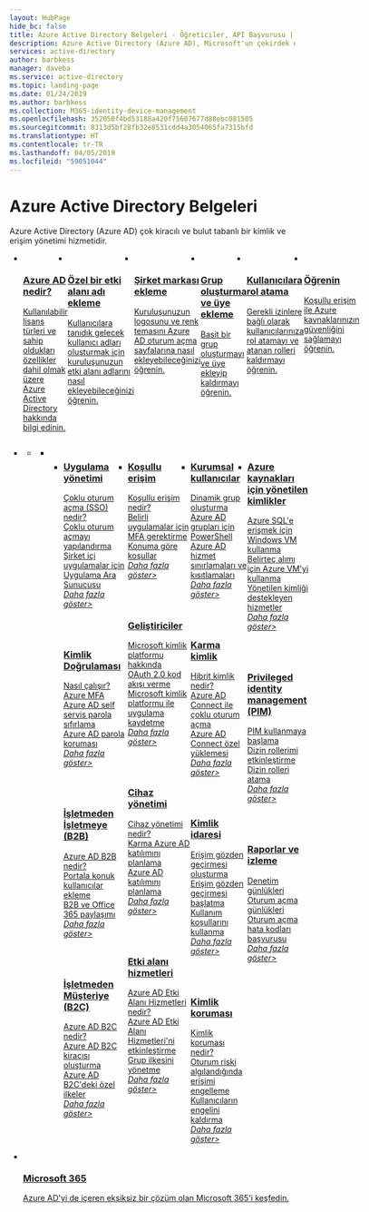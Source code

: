 ```yaml
---
layout: HubPage
hide_bc: false
title: Azure Active Directory Belgeleri - Öğreticiler, API Başvurusu | Microsoft Docs
description: Azure Active Directory (Azure AD), Microsoft'un çekirdek dizin hizmetleri, uygulama erişim yönetimi ve kimlik korumasını tek bir çözüm altında birleştiren çok kiracılı, bulut tabanlı dizin ve kimlik yönetimi hizmetidir.
services: active-directory
author: barbkess
manager: daveba
ms.service: active-directory
ms.topic: landing-page
ms.date: 01/24/2019
ms.author: barbkess
ms.collection: M365-identity-device-management
ms.openlocfilehash: 352050f4bd53188a420f75607677d88ebc081505
ms.sourcegitcommit: 8313d5bf28fb32e8531cdd4a3054065fa7315bfd
ms.translationtype: HT
ms.contentlocale: tr-TR
ms.lasthandoff: 04/05/2019
ms.locfileid: "59051044"
---
```

<div id="main" class="v2">
    <div class="container">
        <h1>Azure Active Directory Belgeleri</h1>
        <p>Azure Active Directory (Azure AD) çok kiracılı ve bulut tabanlı bir kimlik ve erişim yönetimi hizmetidir.</p><p></p>
        <ul class="cardsY panelContent singlePanelContent" style="display:flex!important;">
            <li>
                <a href="fundamentals/active-directory-whatis.md">
                <div class="cardSize">
                    <div class="cardPadding">
                        <div class="card">
                            <div class="cardImageOuter">
                                <div class="cardImage">
                                    <img src="media/index/i_overview.svg" alt="" />
                                </div>
                            </div>
                            <div class="cardText">
                                <h3>Azure AD nedir?</h3>
                                <p>Kullanılabilir lisans türleri ve sahip oldukları özellikler dahil olmak üzere Azure Active Directory hakkında bilgi edinin.</p>
                            </div>
                        </div>
                    </div>
                </div>
                </a>
            </li>
            <li>
                <a href="fundamentals/add-custom-domain.md">
                <div class="cardSize">
                    <div class="cardPadding">
                        <div class="card">
                            <div class="cardImageOuter">
                                <div class="cardImage">
                                    <img src="media/index/i_get-started.svg" alt="" />
                                </div>
                            </div>
                            <div class="cardText">
                                <h3>Özel bir etki alanı adı ekleme</h3>
                                <p>Kullanıcılara tanıdık gelecek kullanıcı adları oluşturmak için kuruluşunuzun etki alanı adlarını nasıl ekleyebileceğinizi öğrenin.</p>
                            </div>
                        </div>
                    </div>
                </div>
                </a>
            </li>
            <li>
                <a href="fundamentals/customize-branding.md">
                <div class="cardSize">
                    <div class="cardPadding">
                        <div class="card">
                            <div class="cardImageOuter">
                                <div class="cardImage">
                                    <img src="media/index/i_guidelines.svg" alt="" />
                                </div>
                            </div>
                            <div class="cardText">
                                <h3>Şirket markası ekleme</h3>
                                <p>Kuruluşunuzun logosunu ve renk temasını Azure AD oturum açma sayfalarına nasıl ekleyebileceğinizi öğrenin.</p>
                            </div>
                        </div>
                    </div>
                </div>
                </a>
            </li>
            <li>
                <a href="fundamentals/add-users-azure-active-directory.md">
                <div class="cardSize">
                    <div class="cardPadding">
                        <div class="card">
                            <div class="cardImageOuter">
                                <div class="cardImage">
                                    <img src="media/index/i_guidelines.svg" alt="" />
                                </div>
                            </div>
                            <div class="cardText">
                                <h3>Grup oluşturma ve üye ekleme</h3>
                                <p>Basit bir grup oluşturmayı ve üye ekleyip kaldırmayı öğrenin.</p>
                            </div>
                        </div>
                    </div>
                </div>
                </a>
            </li>
            <li>
                <a href="fundamentals/active-directory-users-assign-role-azure-portal.md">
                <div class="cardSize">
                    <div class="cardPadding">
                        <div class="card">
                            <div class="cardImageOuter">
                                <div class="cardImage">
                                    <img src="media/index/i_guidelines.svg" alt="" />
                                </div>
                            </div>
                            <div class="cardText">
                                <h3>Kullanıcılara rol atama</h3>
                                <p>Gerekli izinlere bağlı olarak kullanıcılarınıza rol atamayı ve atanan rolleri kaldırmayı öğrenin.</p>
                            </div>
                        </div>
                    </div>
                </div>
                </a>
            </li>
            <li>
                <a href="/learn/modules/secure-azure-resources-with-conditional-access/">
                <div class="cardSize">
                    <div class="cardPadding">
                        <div class="card">
                            <div class="cardImageOuter">
                                <div class="cardImage">
                                    <img src="media/index/i_guidelines.svg" alt="" />
                                </div>
                            </div>
                            <div class="cardText">
                                <h3>Öğrenin</h3>
                                <p>Koşullu erişim ile Azure kaynaklarınızın güvenliğini sağlamayı öğrenin.</p>
                            </div>
                        </div>
                    </div>
                </div>
                </a>
            </li>
        </ul>
        <ul class="pivots">
            <li>
                <a href="#products"></a>
                <ul id="products">
                    <li>
                        <a class="singlePanelNavItem selected" style="display: none" href="#indexA" data-linktype="self-bookmark"></a>
                        <ul class="panelContent singlePanelContent" id="indexA" style="border: medium; border-image: none; margin-top: 0px; display: flex; float: left;">
                            <li class="fullSpan">
                                <a href="#index1" data-linktype="self-bookmark"></a>
                                <ul class="cardsF cols cols4" id="index1" style="float: left; display: flex; width: 100%; border-bottom: 1px var(--grey-lighter) solid;">  
                                    <li>
                                        <div class="cardSize">
                                            <div class="cardPadding">
                                                <div class="card">
                                                    <div class="cardText">
                                                        <h3><a href="manage-apps/index.yml">Uygulama yönetimi</a></h3>
                                                        <p>
                                                            <a href="manage-apps/what-is-single-sign-on.md">Çoklu oturum açma (SSO) nedir?</a><br>
                                                            <a href="manage-apps/configure-single-sign-on-portal.md">Çoklu oturum açmayı yapılandırma</a><br>
                                                            <a href="manage-apps/application-proxy.md">Şirket içi uygulamalar için Uygulama Ara Sunucusu</a><br>
                                                            <a href="manage-apps/index.yml"><i>Daha fazla göster&gt;</i></a>
                                                        </p>
                                                        <br><br>
                                                        <h3><a href="authentication/index.yml">Kimlik Doğrulaması</a></h3>
                                                        <p>
                                                            <a href="authentication/concept-mfa-howitworks.md">Nasıl çalışır? Azure MFA</a><br>
                                                            <a href="authentication/concept-sspr-howitworks.md">Azure AD self servis parola sıfırlama</a><br>
                                                            <a href="authentication/concept-password-ban-bad.md">Azure AD parola koruması</a><br>
                                                            <a href="authentication/index.yml"><i>Daha fazla göster&gt;</i></a>
                                                            </p>
                                                        <br><br>
                                                        <h3><a href="b2b/index.yml">İşletmeden İşletmeye (B2B)</a></h3>
                                                        <p>
                                                            <a href="b2b/what-is-b2b.md">Azure AD B2B nedir?</a><br>
                                                            <a href="b2b/add-users-administrator.md">Portala konuk kullanıcılar ekleme</a><br>
                                                            <a href="b2b/o365-external-user.md">B2B ve Office 365 paylaşımı</a><br>
                                                            <a href="b2b/index.yml"><i>Daha fazla göster&gt;</i></a>
                                                            </p>
                                                        <br><br>
                                                        <h3><a href="/azure/active-directory-b2c/index">İşletmeden Müşteriye (B2C)</a></h3>
                                                        <p>
                                                            <a href="/azure/active-directory-b2c/active-directory-b2c-overview">Azure AD B2C nedir?</a><br>
                                                            <a href="/azure/active-directory-b2c/tutorial-create-tenant">Azure AD B2C kiracısı oluşturma</a><br>
                                                            <a href="/azure/active-directory-b2c/active-directory-b2c-get-started-custom">Azure AD B2C'deki özel ilkeler</a><br>
                                                            <a href="/azure/active-directory-b2c/index"><i>Daha fazla göster&gt;</i></a>
                                                        </p>
                                                        <br><br>
                                                    </div>
                                                </div>
                                            </div>
                                        </div>
                                    </li>
                                    <li>
                                        <div class="cardSize">
                                            <div class="cardPadding">
                                                <div class="card">
                                                    <div class="cardText">
                                                        <h3><a href="conditional-access/index.yml">Koşullu erişim</a></h3>
                                                        <p>
                                                            <a href="conditional-access/overview.md">Koşullu erişim nedir?</a><br>
                                                            <a href="conditional-access/app-based-mfa.md">Belirli uygulamalar için MFA gerektirme</a><br>
                                                            <a href="conditional-access/location-condition.md">Konuma göre koşullar</a><br>
                                                            <a href="conditional-access/index.yml"><i>Daha fazla göster&gt;</i></a>
                                                            </p>
                                                        <br><br>
                                                           <h3><a href="develop/index.yml">Geliştiriciler</a></h3>
                                                        <p>
                                                            <a href="develop/about-microsoft-identity-platform.md">Microsoft kimlik platformu hakkında</a><br>
                                                            <a href="develop/v2-oauth2-auth-code-flow.md">OAuth 2.0 kod akışı verme</a><br>
                                                            <a href="develop/quickstart-register-app.md">Microsoft kimlik platformu ile uygulama kaydetme</a><br>
                                                            <a href="develop/index.yml"><i>Daha fazla göster&gt;</i></a>
                                                            </p>
                                                        <br><br>
                                                        <h3><a href="devices/index.yml">Cihaz yönetimi</a></h3>
                                                        <p>
                                                            <a href="devices/overview.md">Cihaz yönetimi nedir?</a><br>
                                                            <a href="devices/hybrid-azuread-join-plan.md">Karma Azure AD katılımını planlama</a><br>
                                                            <a href="devices/azureadjoin-plan.md">Azure AD katılımını planlama</a><br>
                                                            <a href="devices/index.yml"><i>Daha fazla göster&gt;</i></a><br>
                                                        </p>
                                                        <br><br>
                                                        <h3><a href="/azure/active-directory-domain-services/index">Etki alanı hizmetleri</a></h3>
                                                        <p>
                                                            <a href="/azure/active-directory-domain-services/active-directory-ds-overview">Azure AD Etki Alanı Hizmetleri nedir?</a><br>
                                                            <a href="/azure/active-directory-domain-services/active-directory-ds-getting-started">Azure AD Etki Alanı Hizmetleri'ni etkinleştirme</a><br>
                                                            <a href="/azure/active-directory-domain-services/active-directory-ds-admin-guide-administer-group-policy">Grup ilkesini yönetme</a><br>
                                                            <a href="/azure/active-directory-domain-services/index"><i>Daha fazla göster&gt;</i></a>
                                                        </p>
                                                        <br><br>
                                                    </div>
                                                </div>
                                            </div>
                                        </div>
                                    </li>
                                    <li>
                                        <div class="cardSize">
                                            <div class="cardPadding">
                                                <div class="card">
                                                    <div class="cardText">
                                                        <h3><a href="users-groups-roles/index.yml">Kurumsal kullanıcılar</a></h3>
                                                        <p>
                                                            <a href="users-groups-roles/groups-create-rule.md">Dinamik grup oluşturma</a><br>
                                                            <a href="users-groups-roles/groups-settings-v2-cmdlets.md">Azure AD grupları için PowerShell</a><br>
                                                            <a href="users-groups-roles/directory-service-limits-restrictions.md">Azure AD hizmet sınırlamaları ve kısıtlamaları</a><br>
                                                            <a href="users-groups-roles/index.yml"><i>Daha fazla göster&gt;</i></a>
                                                        </p>
                                                        <br><br>
                                                        <h3><a href="hybrid/index.yml">Karma kimlik</a></h3>
                                                        <p>
                                                            <a href="hybrid/whatis-hybrid-identity.md">Hibrit kimlik nedir?</a><br>
                                                            <a href="hybrid/how-to-connect-sso.md">Azure AD Connect ile çoklu oturum açma</a><br>
                                                            <a href="hybrid/how-to-connect-install-custom.md">Azure AD Connect özel yüklemesi</a><br>
                                                            <a href="hybrid/index.yml"><i>Daha fazla göster&gt;</i></a>
                                                        </p>
                                                        <br><br>
                                                        <h3><a href="governance/index.yml">Kimlik idaresi</a></h3>
                                                        <p>
                                                            <a href="governance/create-access-review.md">Erişim gözden geçirmesi oluşturma</a><br>
                                                            <a href="governance/perform-access-review.md">Erişim gözden geçirmesi başlatma</a><br>
                                                            <a href="conditional-access/terms-of-use.md">Kullanım koşullarını kullanma</a><br>
                                                            <a href="governance/index.yml"><i>Daha fazla göster&gt;</i></a>
                                                        </p>
                                                        <br><br>
                                                        <h3><a href="identity-protection/index.yml">Kimlik koruması</a></h3>
                                                        <p>
                                                            <a href="identity-protection/overview.md">Kimlik koruması nedir?</a><br>
                                                            <a href="identity-protection/quickstart-sign-in-risk-policy.md">Oturum riski algılandığında erişimi engelleme</a><br>
                                                            <a href="identity-protection/howto-unblock-user.md">Kullanıcıların engelini kaldırma</a><br>
                                                            <a href="identity-protection/index.yml"><i>Daha fazla göster&gt;</i></a>
                                                        </p>
                                                    </div>
                                                </div>
                                            </div>
                                        </div>
                                    </li>
                                    <li>
                                        <div class="cardSize">
                                            <div class="cardPadding">
                                                <div class="card">
                                                    <div class="cardText">
                                                        <h3><a href="managed-identities-azure-resources/index.yml">Azure kaynakları için yönetilen kimlikler</a></h3>
                                                        <p>
                                                            <a href="managed-identities-azure-resources/tutorial-windows-vm-access-sql.md">Azure SQL'e erişmek için Windows VM kullanma</a><br>
                                                            <a href="managed-identities-azure-resources/how-to-use-vm-token.md">Belirteç alımı için Azure VM'yi kullanma</a><br>
                                                            <a href="managed-identities-azure-resources/services-support-managed-identities.md">Yönetilen kimliği destekleyen hizmetler</a><br>
                                                            <a href="managed-identities-azure-resources/index.yml"><i>Daha fazla göster&gt;</i></a>
                                                        </p>
                                                        <br><br>
                                                        <h3><a href="privileged-identity-management/index.yml">Privileged identity management (PIM)</a></h3>
                                                        <p>
                                                            <a href="privileged-identity-management/pim-getting-started.md">PIM kullanmaya başlama</a><br>
                                                            <a href="privileged-identity-management/pim-how-to-activate-role.md">Dizin rollerimi etkinleştirme</a><br>
                                                            <a href="privileged-identity-management/pim-how-to-add-role-to-user.md">Dizin rolleri atama</a><br>
                                                            <a href="privileged-identity-management/index.yml"><i>Daha fazla göster&gt;</i></a>
                                                        </p>
                                                        <br><br>
                                                        <h3><a href="reports-monitoring/index.yml">Raporlar ve izleme</a></h3>
                                                        <p>
                                                            <a href="reports-monitoring/concept-audit-logs.md">Denetim günlükleri</a><br>
                                                            <a href="reports-monitoring/concept-sign-ins.md">Oturum açma günlükleri</a><br>
                                                            <a href="reports-monitoring/reference-sign-ins-error-codes.md">Oturum açma hata kodları başvurusu</a><br>
                                                            <a href="reports-monitoring/index.yml"><i>Daha fazla göster&gt;</i></a>
                                                        </p>
                                                    </div>
                                                </div>
                                            </div>
                                        </div>
                                    </li>
                                </ul>
                            </li>
                        </ul>
                    </li>
                </ul>
            </li>
        </ul>
        <ul class="cardsY panelContent singlePanelContent" style="display:flex!important;">
            <li>
                <a href=" https://docs.microsoft.com/microsoft-365/">
                <div class="cardSize">
                    <div class="cardPadding">
                        <div class="card">
                            <div class="cardImageOuter">
                                <div class="cardImage">
                                    <img src="/office/media/icons/caret-right-blue.svg" alt="" />
                                </div>
                            </div>
                            <div class="cardText">
                                <h3>Microsoft 365</h3>
                                <p>Azure AD'yi de içeren eksiksiz bir çözüm olan Microsoft 365'i keşfedin.</p>
                            </div>
                        </div>
                    </div>
                </div>
                </a>
            </li>
        </ul>
    </div>
</div>
